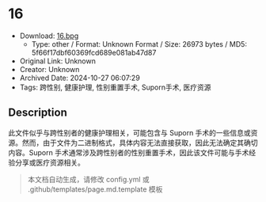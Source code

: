 # 16

- Download: [16.bpg](16.bpg)
    - Type: other / Format: Unknown Format / Size: 26973 bytes / MD5: 5f66f17dbf60369fcd689e081ab47d87
- Original Link: Unknown
- Creator: Unknown
- Archived Date: 2024-10-27 06:07:29
- Tags: 跨性别, 健康护理, 性别重置手术, Suporn手术, 医疗资源

## Description

此文件似乎与跨性别者的健康护理相关，可能包含与 Suporn 手术的一些信息或资源。然而，由于文件为二进制格式，具体内容无法直接获取，因此无法确定其确切内容。Suporn 手术通常涉及跨性别者的性别重置手术，因此该文件可能与手术经验分享或医疗资源相关。

> 本文档自动生成，请修改 config.yml 或 .github/templates/page.md.template 模板
